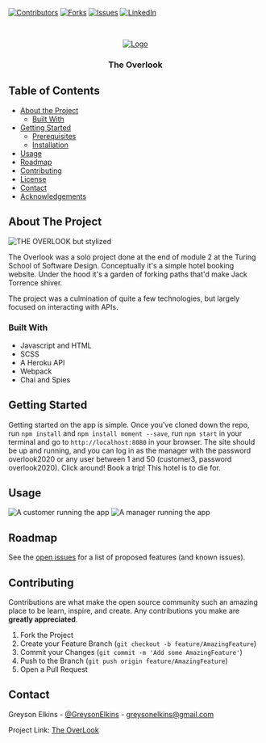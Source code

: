 [![Contributors][contributors-shield]](https://github.com/GreysonElkins/Overlook/graphs/contributors)
[![Forks][forks-shield]](https://github.com/GreysonElkins/Overlook/network/members)
[![Issues][issues-shield]](https://github.com/GreysonElkins/Overlook/issues)
[![LinkedIn][linkedin-shield]](lhttps://www.linkedin.com/in/greyson-elkins/)

<br />
<p align="center">
  <a href="https://media3.giphy.com/media/8VJ16DcNZQtkA/giphy-downsized.gif?cid=6104955e6dfacec922d3a5cb16f3691e3f448c1aa835bf5d&rid=giphy-downsized.gif">
    <img src="https://media3.giphy.com/media/8VJ16DcNZQtkA/giphy-downsized.gif?cid=6104955e6dfacec922d3a5cb16f3691e3f448c1aa835bf5d&rid=giphy-downsized.gif" alt="Logo">
  </a>

  <h3 align="center">The Overlook</h3>



## Table of Contents

* [About the Project](#about-the-project)
  * [Built With](#built-with)
* [Getting Started](#getting-started)
  * [Prerequisites](#prerequisites)
  * [Installation](#installation)
* [Usage](#usage)
* [Roadmap](#roadmap)
* [Contributing](#contributing)
* [License](#license)
* [Contact](#contact)
* [Acknowledgements](#acknowledgements)



<!-- ABOUT THE PROJECT -->
## About The Project
<img src="https://user-images.githubusercontent.com/62047446/89364851-acbe2a80-d690-11ea-9f3b-f5c8a6058bf5.png" alt="THE OVERLOOK but stylized">


The Overlook was a solo project done at the end of module 2 at the Turing School of Software Design. Conceptually it's a simple hotel booking website. Under the hood it's a garden of forking paths that'd make Jack Torrence shiver. 

The project was a culmination of quite a few technologies, but largely focused on interacting with APIs. 

### Built With
* Javascript and HTML
* SCSS
* A Heroku API
* Webpack
* Chai and Spies

<!-- GETTING STARTED -->
## Getting Started

Getting started on the app is simple. Once you've cloned down the repo, run `npm install` and `npm install moment --save`, run `npm start` in your terminal and go to `http://localhost:8080` in your browser. The site should be up and running, and you can log in as the manager with the password overlook2020 or  any user between 1 and 50 (customer3, password overlook2020). Click around! Book a trip! This hotel is to die for.

<!-- USAGE EXAMPLES -->
## Usage
<img src="./src/images/gif1.gif" alt="A customer running the app">
<img src="./src/images/gif2.gif" alt="A manager running the app">

<!-- ROADMAP -->
## Roadmap

See the [open issues](https://github.com/GreysonElkins/Overlook/issues) for a list of proposed features (and known issues).



<!-- CONTRIBUTING -->
## Contributing

Contributions are what make the open source community such an amazing place to be learn, inspire, and create. Any contributions you make are **greatly appreciated**.

1. Fork the Project
2. Create your Feature Branch (`git checkout -b feature/AmazingFeature`)
3. Commit your Changes (`git commit -m 'Add some AmazingFeature'`)
4. Push to the Branch (`git push origin feature/AmazingFeature`)
5. Open a Pull Request




<!-- CONTACT -->
## Contact

Greyson Elkins - [@GreysonElkins](https://twitter.com/GreysonElkins) - greysonelkins@gmail.com

Project Link: [The OverLook](https://github.com/GreysonElkins/Overlook)



<!-- ACKNOWLEDGEMENTS -->





<!-- MARKDOWN LINKS & IMAGES -->
<!-- https://www.markdownguide.org/basic-syntax/#reference-style-links -->
[contributors-shield]: https://img.shields.io/github/contributors/jordy1611/whats-cookin-JS-JS-KS.svg?style=flat-square
[contributors-url]: https://github.com/jordy1611/whats-cookin-JS-JS-KS/graphs/contributors
[forks-shield]: https://img.shields.io/github/forks/jordy1611/whats-cookin-JS-JS-KS.svg?style=flat-square
[forks-url]: https://github.com/jordy1611/whats-cookin-JS-JS-KS/network/members
[stars-shield]: https://img.shields.io/github/stars/jordy1611/whats-cookin-JS-JS-KS.svg?style=flat-square
[stars-url]: https://github.com/jordy1611/whats-cookin-JS-JS-KS/stargazers
[issues-shield]: https://img.shields.io/github/issues/jordy1611/whats-cookin-JS-JS-KS.svg?style=flat-square
[issues-url]: https://github.com/jordy1611/whats-cookin-JS-JS-KS/issues
[license-shield]: https://img.shields.io/github/license/jordy1611/whats-cookin-JS-JS-KS.svg?style=flat-square
[license-url]: https://github.com/jordy1611/whats-cookin-JS-JS-KS/blob/master/LICENSE.txt
[linkedin-shield]: https://img.shields.io/badge/-LinkedIn-black.svg?style=flat-square&logo=linkedin&colorB=555
[linkedin-url]: https://linkedin.com/in/othneildrew
[product-screenshot]: images/screenshot.png
